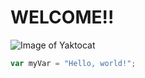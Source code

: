# WELCOME!!
![Image of Yaktocat](https://octodex.github.com/images/yaktocat.png)
``` javascript
var myVar = "Hello, world!";
```
